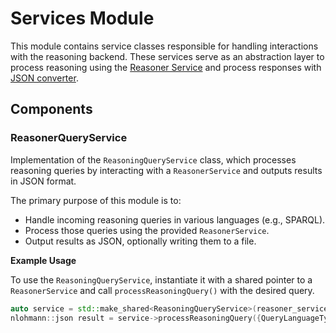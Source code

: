 # Services Module

This module contains service classes responsible for handling interactions with the reasoning backend. These services serve as an abstraction layer to process reasoning using the [Reasoner Service](/cdsp/knowledge-layer/symbolic-reasoner/services/README.md) and process responses with [JSON converter](/cdsp/knowledge-layer/connector/json-rdf-convertor/json-writer/README.md).

## Components

### ReasonerQueryService

Implementation of the `ReasoningQueryService` class, which processes reasoning queries by interacting with a `ReasonerService` and outputs results in JSON format.

The primary purpose of this module is to:
- Handle incoming reasoning queries in various languages (e.g., SPARQL).
- Process those queries using the provided `ReasonerService`.
- Output results as JSON, optionally writing them to a file.

**Example Usage**

To use the `ReasoningQueryService`, instantiate it with a shared pointer to a `ReasonerService` and call `processReasoningQuery()` with the desired query.

```cpp
auto service = std::make_shared<ReasoningQueryService>(reasoner_service);
nlohmann::json result = service->processReasoningQuery({QueryLanguageType::SPARQL, "SELECT * WHERE {?s ?p ?o}"});
```
